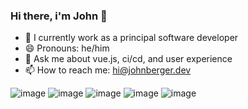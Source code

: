### Hi there, i'm John 👋

- 💼 I currently work as a principal software developer
- 😄 Pronouns: he/him
- 💬 Ask me about vue.js, ci/cd, and user experience
- 📫 How to reach me: hi@johnberger.dev

![image](https://img.shields.io/badge/Vue.js-35495E?style=for-the-badge&logo=vuedotjs&logoColor=4FC08D)
![image](https://img.shields.io/badge/TypeScript-007ACC?style=for-the-badge&logo=typescript&logoColor=white)
![image](https://img.shields.io/badge/Tailwind_CSS-38B2AC?style=for-the-badge&logo=tailwind-css&logoColor=white)
![image](https://img.shields.io/badge/Node.js-339933?style=for-the-badge&logo=nodedotjs&logoColor=white)
![image](https://img.shields.io/badge/Figma-F24E1E?style=for-the-badge&logo=figma&logoColor=white)
